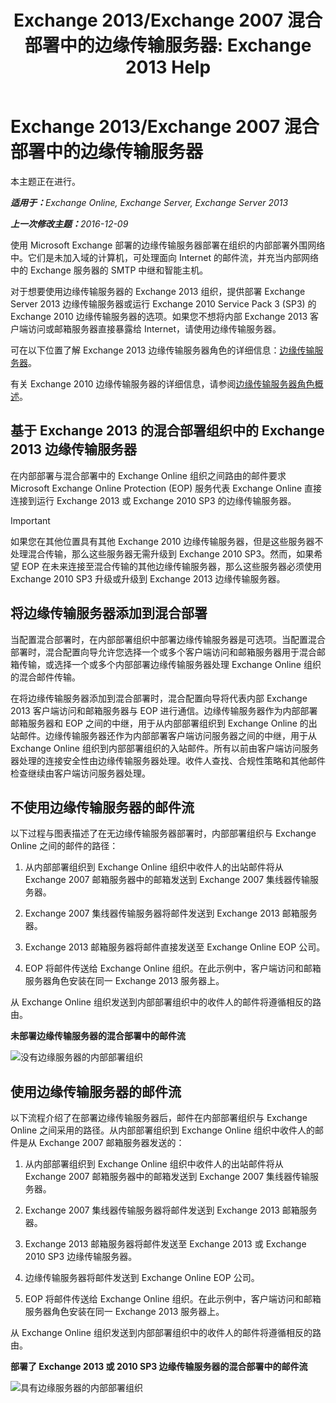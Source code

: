 ﻿---
title: 'Exchange 2013/Exchange 2007 混合部署中的边缘传输服务器: Exchange 2013 Help'
TOCTitle: Exchange 2013/Exchange 2007 混合部署中的边缘传输服务器
ms:assetid: 4e4d7c19-78b8-44bb-bdff-3ea97ea59a5d
ms:mtpsurl: https://technet.microsoft.com/zh-cn/library/Dn151300(v=EXCHG.150)
ms:contentKeyID: 54652309
ms.date: 01/11/2018
mtps_version: v=EXCHG.150
ms.translationtype: HT
---

# Exchange 2013/Exchange 2007 混合部署中的边缘传输服务器

本主题正在进行。  

_<strong>适用于：</strong>Exchange Online, Exchange Server, Exchange Server 2013_

_<strong>上一次修改主题：</strong>2016-12-09_

使用 Microsoft Exchange 部署的边缘传输服务器部署在组织的内部部署外围网络中。它们是未加入域的计算机，可处理面向 Internet 的邮件流，并充当内部网络中的 Exchange 服务器的 SMTP 中继和智能主机。

对于想要使用边缘传输服务器的 Exchange 2013 组织，提供部署 Exchange Server 2013 边缘传输服务器或运行 Exchange 2010 Service Pack 3 (SP3) 的 Exchange 2010 边缘传输服务器的选项。如果您不想将内部 Exchange 2013 客户端访问或邮箱服务器直接暴露给 Internet，请使用边缘传输服务器。

可在以下位置了解 Exchange 2013 边缘传输服务器角色的详细信息：[边缘传输服务器](https://technet.microsoft.com/zh-cn/library/bb124701\(v=exchg.150\))。

有关 Exchange 2010 边缘传输服务器的详细信息，请参阅[边缘传输服务器角色概述](http://go.microsoft.com/fwlink/p/?linkid=183473)。

## 基于 Exchange 2013 的混合部署组织中的 Exchange 2013 边缘传输服务器

在内部部署与混合部署中的 Exchange Online 组织之间路由的邮件要求 Microsoft Exchange Online Protection (EOP) 服务代表 Exchange Online 直接连接到运行 Exchange 2013 或 Exchange 2010 SP3 的边缘传输服务器。

> [!IMPORTANT]
> 如果您在其他位置具有其他 Exchange 2010 边缘传输服务器，但是这些服务器不处理混合传输，那么这些服务器无需升级到 Exchange 2010 SP3。然而，如果希望 EOP 在未来连接至混合传输的其他边缘传输服务器，那么这些服务器必须使用 Exchange 2010 SP3 升级或升级到 Exchange 2013 边缘传输服务器。


## 将边缘传输服务器添加到混合部署

当配置混合部署时，在内部部署组织中部署边缘传输服务器是可选项。当配置混合部署时，混合配置向导允许您选择一个或多个客户端访问和邮箱服务器用于混合邮箱传输，或选择一个或多个内部部署边缘传输服务器处理 Exchange Online 组织的混合邮件传输。

在将边缘传输服务器添加到混合部署时，混合配置向导将代表内部 Exchange 2013 客户端访问和邮箱服务器与 EOP 进行通信。边缘传输服务器作为内部部署邮箱服务器和 EOP 之间的中继，用于从内部部署组织到 Exchange Online 的出站邮件。边缘传输服务器还作为内部部署客户端访问服务器之间的中继，用于从 Exchange Online 组织到内部部署组织的入站邮件。所有以前由客户端访问服务器处理的连接安全性由边缘传输服务器处理。收件人查找、合规性策略和其他邮件检查继续由客户端访问服务器处理。

## 不使用边缘传输服务器的邮件流

以下过程与图表描述了在无边缘传输服务器部署时，内部部署组织与 Exchange Online 之间的邮件的路径：

1.  从内部部署组织到 Exchange Online 组织中收件人的出站邮件将从 Exchange 2007 邮箱服务器中的邮箱发送到 Exchange 2007 集线器传输服务器。

2.  Exchange 2007 集线器传输服务器将邮件发送到 Exchange 2013 邮箱服务器。

3.  Exchange 2013 邮箱服务器将邮件直接发送至 Exchange Online EOP 公司。

4.  EOP 将邮件传送给 Exchange Online 组织。在此示例中，客户端访问和邮箱服务器角色安装在同一 Exchange 2013 服务器上。

从 Exchange Online 组织发送到内部部署组织中的收件人的邮件将遵循相反的路由。

**未部署边缘传输服务器的混合部署中的邮件流**

![没有边缘服务器的内部部署组织](images/Dn151300.e7206c51-b61c-41e3-a446-9270f131fbaa(EXCHG.150).png "没有边缘服务器的内部部署组织")

## 使用边缘传输服务器的邮件流

以下流程介绍了在部署边缘传输服务器后，邮件在内部部署组织与 Exchange Online 之间采用的路径。从内部部署组织到 Exchange Online 组织中收件人的邮件是从 Exchange 2007 邮箱服务器发送的：

1.  从内部部署组织到 Exchange Online 组织中收件人的出站邮件将从 Exchange 2007 邮箱服务器中的邮箱发送到 Exchange 2007 集线器传输服务器。

2.  Exchange 2007 集线器传输服务器将邮件发送到 Exchange 2013 邮箱服务器。

3.  Exchange 2013 邮箱服务器将邮件发送至 Exchange 2013 或 Exchange 2010 SP3 边缘传输服务器。

4.  边缘传输服务器将邮件发送到 Exchange Online EOP 公司。

5.  EOP 将邮件传送给 Exchange Online 组织。在此示例中，客户端访问和邮箱服务器角色安装在同一 Exchange 2013 服务器上。

从 Exchange Online 组织发送到内部部署组织中的收件人的邮件将遵循相反的路由。

**部署了 Exchange 2013 或 2010 SP3 边缘传输服务器的混合部署中的邮件流**

![具有边缘服务器的内部部署组织](images/Dn151300.91bf5390-c4d7-4aa9-b911-0c1c559d4365(EXCHG.150).png "具有边缘服务器的内部部署组织")

